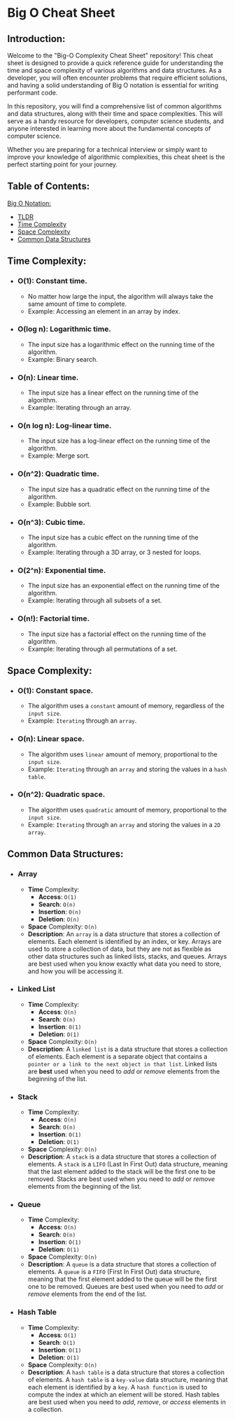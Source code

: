 # Big O Cheat Sheet

## Introduction:

Welcome to the "Big-O Complexity Cheat Sheet" repository! This cheat sheet is designed to provide a quick reference guide for understanding the time and space complexity of various algorithms and data structures. As a developer, you will often encounter problems that require efficient solutions, and having a solid understanding of Big O notation is essential for writing performant code.

In this repository, you will find a comprehensive list of common algorithms and data structures, along with their time and space complexities. This will serve as a handy resource for developers, computer science students, and anyone interested in learning more about the fundamental concepts of computer science.

Whether you are preparing for a technical interview or simply want to improve your knowledge of algorithmic complexities, this cheat sheet is the perfect starting point for your journey.

## Table of Contents:
[Big O Notation:](#introduction)
* [TLDR](#tldr)
* [Time Complexity](#time-complexity)
* [Space Complexity](#space-complexity)
* [Common Data Structures](#common-data-structures)

## Time Complexity:

* ### O(1): Constant time.
    * No matter how large the input, the algorithm will always take the same amount of time to complete.
    * Example: Accessing an element in an array by index.

* ### O(log n): Logarithmic time.
    * The input size has a logarithmic effect on the running time of the algorithm.
    * Example: Binary search.

* ### O(n): Linear time.
    * The input size has a linear effect on the running time of the algorithm.
    * Example: Iterating through an array.

* ### O(n log n): Log-linear time.
    * The input size has a log-linear effect on the running time of the algorithm.
    * Example: Merge sort.

* ### O(n^2): Quadratic time.
    * The input size has a quadratic effect on the running time of the algorithm.
    * Example: Bubble sort.

* ### O(n^3): Cubic time.
    * The input size has a cubic effect on the running time of the algorithm.
    * Example: Iterating through a 3D array, or 3 nested for loops.

* ### O(2^n): Exponential time.
    * The input size has an exponential effect on the running time of the algorithm.
    * Example: Iterating through all subsets of a set.

* ### O(n!): Factorial time.
    * The input size has a factorial effect on the running time of the algorithm.
    * Example: Iterating through all permutations of a set.

## Space Complexity:

* ### O(1): Constant space.
    * The algorithm uses a `constant` amount of memory, regardless of the `input size`.
    * Example: `Iterating` through an `array`.

* ### O(n): Linear space.
    * The algorithm uses `linear` amount of memory, proportional to the `input size`.
    * Example: `Iterating` through an `array` and storing the values in a `hash table`.

* ### O(n^2): Quadratic space.  
    * The algorithm uses `quadratic` amount of memory, proportional to the `input size`.
    * Example: `Iterating` through an `array` and storing the values in a `2D array`.

## Common Data Structures:

* ### Array
    * **Time** Complexity:
        * **Access**: `O(1)`
        * **Search**: `O(n)`
        * **Insertion**: `O(n)`
        * **Deletion**: `O(n)`
    * **Space** Complexity: `O(n)`
    * **Description**: An `array` is a data structure that stores a collection of elements. Each element is identified by an index, or key. Arrays are used to store a collection of data, but they are not as flexible as other data structures such as linked lists, stacks, and queues. Arrays are best used when you know exactly what data you need to store, and how you will be accessing it.

* ### Linked List
    * **Time** Complexity:
        * **Access**: `O(n)`
        * **Search**: `O(n)`
        * **Insertion**: `O(1)`
        * **Deletion**: `O(1)`
    * **Space** Complexity: `O(n)`
    * **Description**: A `linked list` is a data structure that stores a collection of elements. Each element is a separate object that contains a `pointer or a link to the next object in that list`. Linked lists are **best** used when you need to *add* or *remove* elements from the beginning of the list.

* ### Stack
    * **Time** Complexity:
        * **Access**: `O(n)`
        * **Search**: `O(n)`
        * **Insertion**: `O(1)`
        * **Deletion**: `O(1)`
    * **Space** Complexity: `O(n)`
    * **Description**: A `stack` is a data structure that stores a collection of elements. A `stack` is a `LIFO` (Last In First Out) data structure, meaning that the last element added to the stack will be the first one to be removed. Stacks are best used when you need to *add* or *remove* elements from the beginning of the list.

* ### Queue
    * **Time** Complexity:
        * **Access**: `O(n)`
        * **Search**: `O(n)`
        * **Insertion**: `O(1)`
        * **Deletion**: `O(1)`
    * **Space** Complexity: `O(n)`
    * **Description**: A `queue` is a data structure that stores a collection of elements. A `queue` is a `FIFO` (First In First Out) data structure, meaning that the first element added to the queue will be the first one to be removed. Queues are best used when you need to *add* or *remove* elements from the end of the list.

* ### Hash Table
    * **Time** Complexity:
        * **Access**: `O(1)`
        * **Search**: `O(1)`
        * **Insertion**: `O(1)`
        * **Deletion**: `O(1)`
    * **Space** Complexity: `O(n)`
    * **Description**: A `hash table` is a data structure that stores a collection of elements. A `hash table` is a `key-value` data structure, meaning that each element is identified by a `key`. A `hash function` is used to compute the index at which an element will be stored. Hash tables are best used when you need to *add*, *remove*, or *access* elements in a collection.

